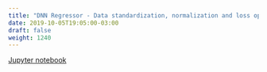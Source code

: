 ```yaml
---
title: "DNN Regressor - Data standardization, normalization and loss optimizers"
date: 2019-10-05T19:05:00-03:00
draft: false
weight: 1240
---
```


[Jupyter notebook](https://nbviewer.jupyter.org/github/gmoncarz/machine_learning_tour/blob/master/notebooks/10_dnn/regressor/03_dnn_standardization_optimizers.ipynb)

<div> 
    <object type="text/html" width="100%" height="1000" data="https://nbviewer.jupyter.org/github/gmoncarz/machine_learning_tour/blob/master/notebooks/10_dnn/regressor/03_dnn_standardization_optimizers.ipynb">
    </object>
</div>
